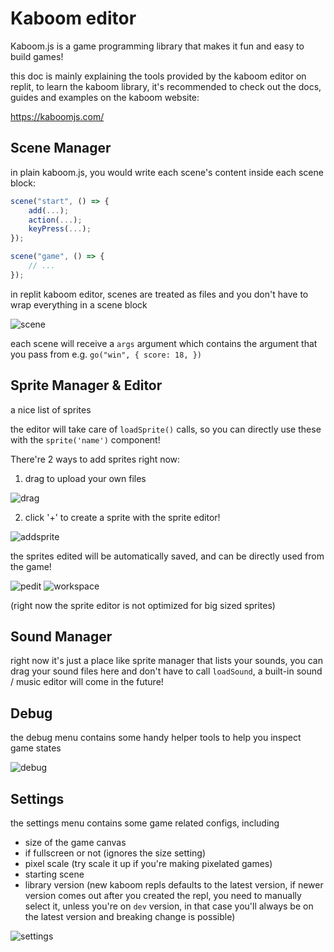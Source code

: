 # Kaboom editor

Kaboom.js is a game programming library that makes it fun and easy to build games! 

this doc is mainly explaining the tools provided by the kaboom editor on replit, to learn the kaboom library, it's recommended to check out the docs, guides and examples on the kaboom website:

https://kaboomjs.com/


## Scene Manager

in plain kaboom.js, you would write each scene's content inside each scene block:

```js
scene("start", () => {
	add(...);
	action(...);
	keyPress(...);
});

scene("game", () => {
	// ...
});
```

in replit kaboom editor, scenes are treated as files and you don't have to wrap everything in a scene block

![scene](/images/tutorials/kaboom/scene.png)

each scene will receive a `args` argument which contains the argument that you pass from e.g. `go("win", { score: 18, })`

## Sprite Manager & Editor

a nice list of sprites 

the editor will take care of `loadSprite()` calls, so you can directly use these with the `sprite('name')` component!

There're 2 ways to add sprites right now:

1. drag to upload your own files

![drag](/images/tutorials/kaboom/drag.png)

2. click '+' to create a sprite with the sprite editor!

![addsprite](/images/tutorials/kaboom/addsprite.png)

the sprites edited will be automatically saved, and can be directly used from the game!

![pedit](/images/tutorials/kaboom/pedit2.png)
![workspace](/images/tutorials/kaboom/workspace.png)

(right now the sprite editor is not optimized for big sized sprites)

## Sound Manager

right now it's just a place like sprite manager that lists your sounds, you can drag your sound files here and don't have to call `loadSound`, a built-in sound / music editor will come in the future!

## Debug

the debug menu contains some handy helper tools to help you inspect game states

![debug](/images/tutorials/kaboom/debug.png)


## Settings

the settings menu contains some game related configs, including

- size of the game canvas
- if fullscreen or not (ignores the size setting)
- pixel scale (try scale it up if you're making pixelated games)
- starting scene
- library version (new kaboom repls defaults to the latest version, if newer version comes out after you created the repl, you need to manually select it, unless you're on `dev` version, in that case you'll always be on the latest version and breaking change is possible)

![settings](/images/tutorials/kaboom/settings.png)